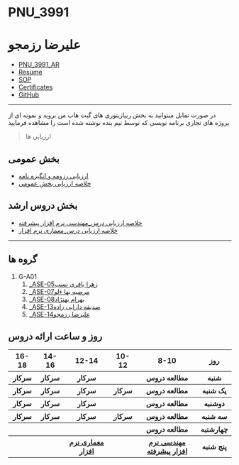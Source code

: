 # PNU_3991

# علیرضا رزمجو 
- [PNU_3991_AR](https://github.com/alirezarazmhoo/PNU_3991)
- [Resume](https://alirezarazmhoo.github.io/AlirezaRazmjoo.github.io/) 
- [SOP](https://alirezarazmhoo.github.io/SOP2/)
- [Certificates](https://www.sololearn.com/Certificate/1024-20710481/jpg)
- [GitHub](https://github.com/alirezarazmhoo)
--------------------------

<p>در صورت تمایل میتوانید به بخش ریپازیتوری های گیت هاب من بروید و نمونه ای از پروژه های تجاری برنامه نویسی که توسط تیم بنده نوشته شده است را مشاهده فرمایید </p>


> ارزیابی ها

##  بخش عمومی
- [ارزیابی رزومه و انگیزه نامه](https://alirezarazmhoo.github.io/AlirezaRazmjoo.github.io/)
- [خلاصه ارزیابی بخش عمومی]()

##  بخش دروس ارشد
- [خلاصه ارزیابی درس_مهندسی نرم افزار پیشرفته](https://github.com/alirezarazmhoo/PNU_3991/blob/main/XX_AdvancedSoftwareEngineering_CheckList_AR_3991.pdf)
- [خلاصه ارزیابی درس_معماری نرم افزار](https://github.com/alirezarazmhoo/PNU_3991/blob/main/XX_SoftwareArchitecture_CheckList_AR_3991.pdf)

------------------
## گروه ها

<a name="G-A01"></a>
1. G-A01
    1. [_ASE-05زهرا باقری نسب](https://github.com/AliRazavi-edu/PNU_3991/tree/master/_MSc/AdvancedSoftwareEngineering/1115026_01/05_%D8%B2%D9%87%D8%B1%D8%A7%20%D8%A8%D8%A7%D9%82%D8%B1%D9%8A%20%D9%86%D8%B3%D8%A8) 
    1. [_ASE-07مرضیه بها ءلو](https://github.com/AliRazavi-edu/PNU_3991/tree/master/_MSc/AdvancedSoftwareEngineering/1115026_01/07_%D9%85%D8%B1%D8%B6%D9%8A%D9%87%20%D8%A8%D9%87%D8%A7%D9%84%D9%88%D9%87%D9%88%D8%B1%D9%87)
    1. [_ASE-08بهرام بهنژاد](https://github.com/AliRazavi-edu/PNU_3991/tree/master/_MSc/AdvancedSoftwareEngineering/1115026_01/08_%D8%A8%D9%87%D8%B1%D8%A7%D9%85%20%D8%A8%D9%87%D9%86%DA%98%D8%A7%D8%AF)
    1. [_ASE-13صدیقه دارایی زاده](https://github.com/AliRazavi-edu/PNU_3991/tree/master/_MSc/AdvancedSoftwareEngineering/1115026_01/13_%D8%B5%D8%AF%D9%8A%D9%82%D9%87%20%D8%AF%D8%A7%D8%B1%D8%A7%D9%8A%D9%8A%20%D8%B2%D8%A7%D8%AF%D9%87)       
    1. [_ASE-14علیرضا رزمجو](https://github.com/AliRazavi-edu/PNU_3991/tree/master/_MSc/AdvancedSoftwareEngineering/1115026_01/14_%D8%B9%D9%84%D9%8A%D8%B1%D8%B6%D8%A7%20%D8%B1%D8%B2%D9%85%D8%AC%D9%88)
</div>
     
## روز و ساعت ارائه دروس
</div>

<div dir="ltr">
     
<table style="width:100%">
  <tr>
    <th >16-18</th>
    <th >14-16</th>
    <th >12-14</th>
    <th>10-12</th>
    <th>8-10</th>
    <th>روز</th>
  </tr>
  <tr>
    <th ><a > سرکار</a></th>
    <th ><a > سرکار</a></th>
    <th ><a > سرکار</a></th>
    <th></th>
    <th ><a >مطالعه دروس </a></th>
    <th>شنبه</th>
  </tr>
   <tr>
    <th>سرکار</th>
    <th>سرکار</th>
    <th>سرکار</th>
    <th>سرکار</th>
    <th ><a >مطالعه دروس </a></th>
    <th>یک شنبه</th>
  </tr>
   <tr>
     <th><a> سرکار</a> </th>
     <th><a> سرکار</a></th>
     <th><a  >سرکار </a></th>
    <th></th> 
    <th><a >مطالعه دروس </a></th>
  <th>دوشنبه</th>
  </tr>
   <tr>
    <th >سرکار</th>
    <th >سرکار</th>
    <th>سرکار</th>
    <th>سرکار</th>
    <th ><a >مطالعه دروس </a></th>
    <th>سه شنبه</th>
  </tr>
   <tr>
    <th ></th>
    <th ></th>
    <th></th>
    <th></th>
     <th ><a >مطالعه دروس </a></th>
    <th>چهارشنبه</th>
  </tr>
   <tr>
    <th ></th>
     <th ><a></a></th>
     <th ><a  href="https://github.com/AliRazavi-edu/PNU_3991/tree/master/_MSc/SoftwareArchitecture#TOC">معماری نرم افزار</a></th>
     <th><a></a></th>
    <th><a href="https://github.com/AliRazavi-edu/PNU_3991/tree/master/_MSc/AdvancedSoftwareEngineering#TOC">مهندسی نرم افزار پیشرفته</a></th>
    <th>پنج شنبه</th>
  </tr>
</table>

</div>
